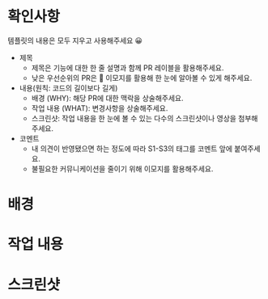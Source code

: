# 확인사항   
템플릿의 내용은 모두 지우고 사용해주세요 😀   
- 제목
  - 제목은 기능에 대한 한 줄 설명과 함께 PR 레이블을 활용해주세요.   
  - 낮은 우선순위의 PR은 🍿 이모지를 활용해 한 눈에 알아볼 수 있게 해주세요.   
- 내용(원칙: 코드의 길이보다 길게)
    - 배경 (WHY): 해당 PR에 대한 맥락을 상술해주세요.
    - 작업 내용 (WHAT): 변경사항을 상술해주세요.
    - 스크린샷: 작업 내용을 한 눈에 볼 수 있는 다수의 스크린샷이나 영상을 첨부해주세요.
- 코멘트
    - 내 의견이 반영됐으면 하는 정도에 따라 S1-S3의 태그를 코멘트 앞에 붙여주세요.
    - 불필요한 커뮤니케이션을 줄이기 위해 이모지를 활용해주세요.

# 배경

# 작업 내용

# 스크린샷
